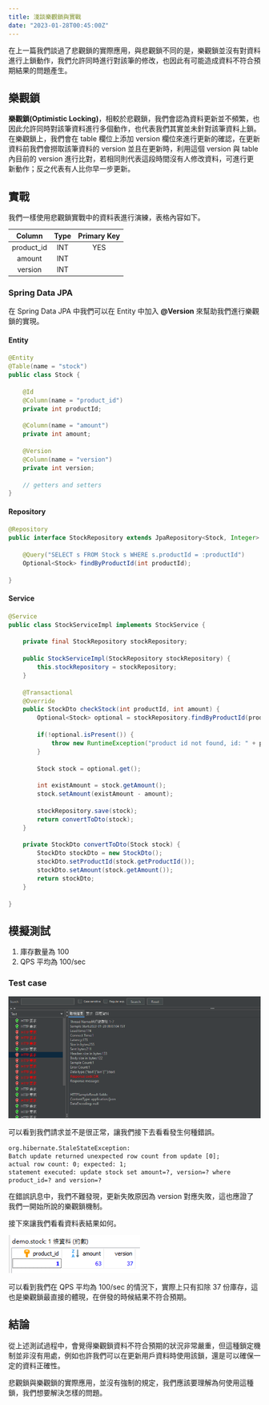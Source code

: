 ```yaml
---
title: 淺談樂觀鎖與實戰
date: "2023-01-28T00:45:00Z"
---
```


在上一篇我們談過了悲觀鎖的實際應用，與悲觀鎖不同的是，樂觀鎖並沒有對資料進行上鎖動作，我們允許同時進行對該筆的修改，也因此有可能造成資料不符合預期結果的問題產生。

## 樂觀鎖
**樂觀鎖(Optimistic Locking)**，相較於悲觀鎖，我們會認為資料更新並不頻繁，也因此允許同時對該筆資料進行多個動作，也代表我們其實並未針對該筆資料上鎖。在樂觀鎖上，我們會在 table 欄位上添加 version 欄位來進行更新的確認，在更新資料前我們會撈取該筆資料的 version 並且在更新時，利用這個 version 與 table 內目前的 version 進行比對，若相同則代表這段時間沒有人修改資料，可進行更新動作；反之代表有人比你早一步更新。

## 實戰
我們一樣使用悲觀鎖實戰中的資料表進行演練，表格內容如下。

| Column       | Type       | Primary Key   | 
| :----------: | :--------: | :-----------: |
| product_id   | INT        | YES           |
| amount       | INT        |               |
| version      | INT        |               |

### Spring Data JPA
在 Spring Data JPA 中我們可以在 Entity 中加入 **@Version** 來幫助我們進行樂觀鎖的實現。

#### Entity
```java
@Entity
@Table(name = "stock")
public class Stock {

	@Id
	@Column(name = "product_id")
	private int productId;

	@Column(name = "amount")
	private int amount;
	
	@Version
	@Column(name = "version")
	private int version;

	// getters and setters
}
```

#### Repository
```java
@Repository
public interface StockRepository extends JpaRepository<Stock, Integer> {

	@Query("SELECT s FROM Stock s WHERE s.productId = :productId")
	Optional<Stock> findByProductId(int productId);
	
}
```

#### Service
```java
@Service
public class StockServiceImpl implements StockService {

	private final StockRepository stockRepository;
	
	public StockServiceImpl(StockRepository stockRepository) {
		this.stockRepository = stockRepository;
	}
	
	@Transactional
	@Override
	public StockDto checkStock(int productId, int amount) {
		Optional<Stock> optional = stockRepository.findByProductId(productId);
		
		if(!optional.isPresent()) {
			throw new RuntimeException("product id not found, id: " + productId);
		}
		
		Stock stock = optional.get();
        
		int existAmount = stock.getAmount();
		stock.setAmount(existAmount - amount);

		stockRepository.save(stock);
		return convertToDto(stock);
	}
	
	private StockDto convertToDto(Stock stock) {
		StockDto stockDto = new StockDto();
		stockDto.setProductId(stock.getProductId());
		stockDto.setAmount(stock.getAmount());
		return stockDto;
	}
	
}
```

## 模擬測試
1. 庫存數量為 100
2. QPS 平均為 100/sec

### Test case
![](wqN7YMA.png)

可以看到我們請求並不是很正常，讓我們接下去看看發生何種錯誤。

```
org.hibernate.StaleStateException: 
Batch update returned unexpected row count from update [0]; 
actual row count: 0; expected: 1; 
statement executed: update stock set amount=?, version=? where product_id=? and version=?
```

在錯誤訊息中，我們不難發現，更新失敗原因為 version 對應失敗，這也應證了我們一開始所說的樂觀鎖機制。

接下來讓我們看看資料表結果如何。

![](iIdGAfG.png)

可以看到我們在 QPS 平均為 100/sec 的情況下，實際上只有扣除 37 份庫存，這也是樂觀鎖最直接的體現，在併發的時候結果不符合預期。

## 結論
從上述測試過程中，會覺得樂觀鎖資料不符合預期的狀況非常嚴重，但這種鎖定機制並非沒有用處，例如也許我們可以在更新用戶資料時使用該鎖，還是可以確保一定的資料正確性。

悲觀鎖與樂觀鎖的實際應用，並沒有強制的規定，我們應該要理解為何使用這種鎖，我們想要解決怎樣的問題。